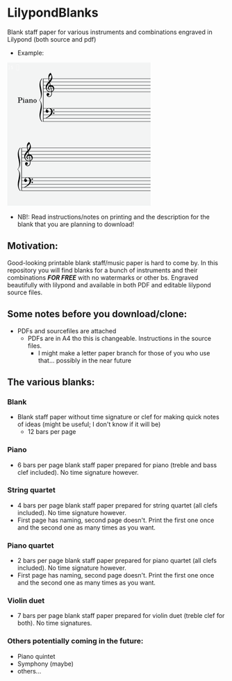 # LilypondBlanks
Blank staff paper for various instruments and combinations engraved in Lilypond (both source and pdf)

* Example:
<img src="https://raw.githubusercontent.com/verdsveven/LilypondBlanks/d21b6b494b5a76aa5fa4f69b152fb80900fbb0ef/Example.png" width=330>

* NB!: Read instructions/notes on printing and the description for the blank that you are planning to download!

## Motivation:
Good-looking printable blank staff/music paper is hard to come by. In this repository you will find blanks for a bunch of instruments and their combinations ***FOR FREE*** with no watermarks or other bs. Engraved beautifully with lilypond and available in both PDF and editable lilypond source files.

## Some notes before you download/clone:
* PDFs and sourcefiles are attached
	* PDFs are in A4 tho this is changeable. Instructions in the source files.
		* I might make a letter paper branch for those of you who use that... possibly in the near future

## The various blanks:

### Blank
* Blank staff paper without time signature or clef for making quick notes of ideas (might be useful; I don't know if it will be)
	* 12 bars per page

### Piano
* 6 bars per page blank staff paper prepared for piano (treble and bass clef included). No time signature however.

### String quartet
* 4 bars per page blank staff paper prepared for string quartet (all clefs included). No time signature however.
* First page has naming, second page doesn't. Print the first one once and the second one as many times as you want.

### Piano quartet
* 2 bars per page blank staff paper prepared for piano quartet (all clefs included). No time signature however.
* First page has naming, second page doesn't. Print the first one once and the second one as many times as you want.

### Violin duet
* 7 bars per page blank staff paper prepared for violin duet (treble clef for both). No time signatures.

### Others potentially coming in the future:
* Piano quintet
* Symphony (maybe)
* others...
